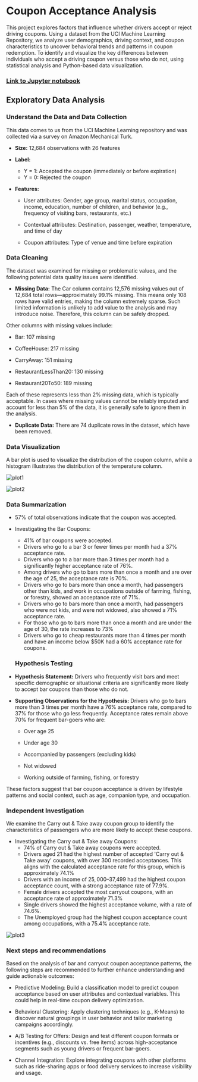 # Coupon Acceptance Analysis
This project explores factors that influence whether drivers accept or reject driving coupons. Using a dataset from the UCI Machine Learning Repository, we analyze user demographics, driving context, and coupon characteristics to uncover behavioral trends and patterns in coupon redemption.
To identify and visualize the key differences between individuals who accept a driving coupon versus those who do not, using statistical analysis and Python-based data visualization.
### [Link to Jupyter notebook](prompt.ipynb)
## Exploratory Data Analysis
### Understand the Data and Data Collection
This data comes to us from the UCI Machine Learning repository and was collected via a survey on Amazon Mechanical Turk.

- **Size:** 12,684 observations with 26 features

- **Label:**
  - Y = 1: Accepted the coupon (immediately or before expiration)
  - Y = 0: Rejected the coupon

- **Features:**
  - User attributes: Gender, age group, marital status, occupation, income, education, number of children, and behavior (e.g., frequency of visiting bars, restaurants, etc.)

  - Contextual attributes: Destination, passenger, weather, temperature, and time of day

  - Coupon attributes: Type of venue and time before expiration

### Data Cleaning
The dataset was examined for missing or problematic values, and the following potential data quality issues were identified.
- **Missing Data:**
The Car column contains 12,576 missing values out of 12,684 total rows—approximately 99.1% missing. This means only 108 rows have valid entries, making the column extremely sparse. Such limited information is unlikely to add value to the analysis and may introduce noise. Therefore, this column can be safely dropped.

Other columns with missing values include:

  - Bar: 107 missing

  - CoffeeHouse: 217 missing

   - CarryAway: 151 missing

   - RestaurantLessThan20: 130 missing

   - Restaurant20To50: 189 missing

Each of these represents less than 2% missing data, which is typically acceptable. In cases where missing values cannot be reliably imputed and account for less than 5% of the data, it is generally safe to ignore them in the analysis.

- **Duplicate Data:**
  There are 74 duplicate rows in the dataset, which have been removed.
### Data Visualization
A bar plot is used to visualize the distribution of the coupon column, while a histogram illustrates the distribution of the temperature column.

![plot1](figures/plot1.png)




![plot2](figures/plot2.png)

### Data Summarization
- 57% of total observations indicate that the coupon was accepted.
- Investigating the Bar Coupons:
  - 41% of bar coupons were accepted.
  - Drivers who go to a bar 3 or fewer times per month had a 37% acceptance rate.
  - Drivers who go to a bar more than 3 times per month had a significantly higher acceptance rate of 76%.
  - Among drivers who go to bars more than once a month and are over the age of 25, the acceptance rate is 70%.
  - Drivers who go to bars more than once a month, had passengers other than kids, and work in occupations outside of farming, fishing, or forestry, showed an acceptance rate of 71%.
  - Drivers who go to bars more than once a month, had passengers who were not kids, and were not widowed, also showed a 71% acceptance rate.
  -  For those who go to bars more than once a month and are under the age of 30, the rate increases to 73% 
  -  Drivers who go to cheap restaurants more than 4 times per month and have an income below $50K had a 60% acceptance rate for coupons.

    ### Hypothesis Testing
- **Hypothesis Statement:**
Drivers who frequently visit bars and meet specific demographic or situational criteria are significantly more likely to accept bar coupons than those who do not.
- **Supporting Observations for the Hypothesis:**
Drivers who go to bars more than 3 times per month have a 76% acceptance rate, compared to 37% for those who go less frequently. Acceptance rates remain above 70% for frequent bar-goers who are:

  - Over age 25

  - Under age 30

  - Accompanied by passengers (excluding kids)

  - Not widowed

  - Working outside of farming, fishing, or forestry

These factors suggest that bar coupon acceptance is driven by lifestyle patterns and social context, such as age, companion type, and occupation.

### Independent Investigation
We examine the Carry out & Take away coupon group to identify the characteristics of passengers who are more likely to accept these coupons. 
- Investigating the Carry out & Take away Coupons:
  - 74% of Carry out & Take away coupons were accepted.
  - Drivers aged 21 had the highest number of accepted 'Carry out & Take away' coupons, with over 300 recorded acceptances. This aligns with the calculated acceptance rate for this group, which is approximately 74.1%
  - Drivers with an income of $25,000–$37,499 had the highest coupon acceptance count, with a strong acceptance rate of 77.9%.
  - Female drivers accepted the most carryout coupons, with an acceptance rate of approximately 71.3%
  - Single drivers showed the highest acceptance volume, with a rate of 74.6%.
  - The Unemployed group had the highest coupon acceptance count among occupations, with a 75.4% acceptance rate.

![plot3](figures/plot3.png)

### Next steps and recommendations
Based on the analysis of bar and carryout coupon acceptance patterns, the following steps are recommended to further enhance understanding and guide actionable outcomes:
- Predictive Modeling: Build a classification model to predict coupon acceptance based on user attributes and contextual variables. This could help in real-time coupon delivery optimization.

- Behavioral Clustering: Apply clustering techniques (e.g., K-Means) to discover natural groupings in user behavior and tailor marketing campaigns accordingly.

- A/B Testing for Offers: Design and test different coupon formats or incentives (e.g., discounts vs. free items) across high-acceptance segments such as young drivers or frequent bar-goers.

- Channel Integration: Explore integrating coupons with other platforms such as ride-sharing apps or food delivery services to increase visibility and usage.



